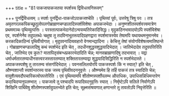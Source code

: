 +++
title = "81 पाकजापाकजतया स्पर्शस्य द्विविधत्वनिरूपण्"

+++
पुनर्द्विविधत्वम् ॥ स्पर्शः पुनर्द्विधा-पाकजोऽपाकजश्चेति । पृथिव्यां पूर्वः, उत्तरेषु त्रिषु परः । तत्र अमृतगरलकपिकच्छूतूलोपलगोब्राह्मणचण्डालादिस्पर्शविशेषाः अपाकजभेदाः । अनुष्णशीतस्पर्शवत्त्वमात्रेण प्रथममञ्चः पृथिव्युत्पत्तिः । परस्तात्पाकभेदानेदोऽन्वयव्यतिरेकादिसिद्धः। मृदुकठिनभावादयोऽपि स्पर्शविशेषा एव, स्पर्शनेनैव तदुपलब्धेः चक्षुषा तु तदविनाभूतरूपादिग्रहणद्वारा स्पर्शमात्रस्येव तेषामपि यथायथमनुमानमेव । करकादिकाठिन्यं पृथिवीयोगात् । मृदुपवनादिव्यवहारो वेगमान्द्यादिना । केचित्तु तेषां संयोगविशेषत्वमातिष्ठन्ते । गोब्राह्मणचण्डालादिषु कथं स्पर्शभेद इति चेत् , तदधीनशुद्धयशुद्धयादिभेदात् । जातिभेदादेव तदुपपत्तिरिति चेत् , जातिभेद एव कुतः? मातापितृसंबन्धप्रकारभेदादिति चेन्न; मानसब्राह्मणादिषु तदभावात् । यद्वा धर्माधर्मतारतम्याधीनसत्त्वरजस्तारतम्यात् शक्तितारतम्याद्वा शुद्धयादिसिद्धिरिति न स्पर्शभेदास्ते । अपाकजस्पशेषु तु तारतम्य संसर्गादिभेदात् । पवनसलिलयोरपि पाकजस्पर्शः किं न स्यात्? इति चेत् , औष्ण्यशान्तौ स्पर्शान्तरस्य पाक जस्य पृथिवीवदननुवृत्तेः । औष्ण्यमेव हि तर्हि पाकजं तत्र स्यादिति चेन्न; वायुशैत्यवदौपचारिकत्वोपपत्तेरिति । एवं पृथिव्यामपि शीतोष्णस्पर्शोपलम्भ औपाधिकः, उपाधिसन्निधिमन्तरेण कदाचिदप्यनुपलम्भात् । पाकजत्वे तु पश्चादपि रूपादिवदनुवृत्तिः स्यात् । निर्मृष्टेऽपि सलिले निर्वाणेऽपि शिखिनि पार्थिवेषु शीतोष्णस्पर्शावुपलभ्येते इति चेत्; सूक्ष्मसंश्रयणात् क्षणान्तरे तु तावतोऽपि निवृत्तेरिति ॥